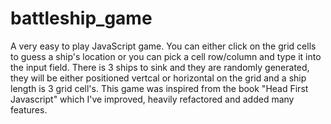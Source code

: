# battleship_game
A very easy to play JavaScript game. You can either click on the grid cells to guess a ship's location or you can pick a cell row/column and type it into the input field.
There is 3 ships to sink and they are randomly generated, they will be either positioned vertcal or horizontal on the grid and a ship length is 3 grid cell's. This game was inspired from the book "Head First Javascript" which I've improved, heavily refactored and added many features. 
